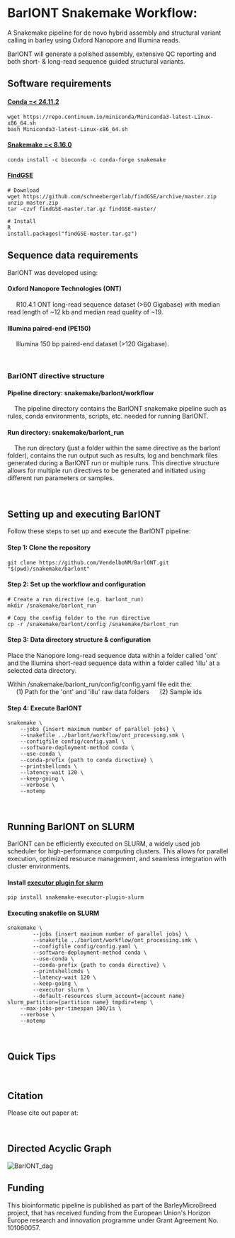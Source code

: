 # BarlONT Snakemake Workflow:

A Snakemake pipeline for de novo hybrid assembly and structural variant calling in barley using Oxford Nanopore and Illumina reads.

BarlONT will generate a polished assembly, extensive QC reporting and both short- & long-read sequence guided structural variants. 

## Software requirements

#### [Conda =< 24.11.2](https://docs.conda.io/en/latest/)
```
wget https://repo.continuum.io/miniconda/Miniconda3-latest-Linux-x86_64.sh
bash Miniconda3-latest-Linux-x86_64.sh
```

#### [Snakemake =< 8.16.0](https://snakemake.readthedocs.io/en/stable/)
```
conda install -c bioconda -c conda-forge snakemake
```

#### [FindGSE](https://github.com/schneebergerlab/findGSE)
```
# Download
wget https://github.com/schneebergerlab/findGSE/archive/master.zip
unzip master.zip
tar -czvf findGSE-master.tar.gz findGSE-master/

# Install
R
install.packages("findGSE-master.tar.gz")
```

## Sequence data requirements

BarlONT was developed using:

#### Oxford Nanopore Technologies (ONT)

&nbsp;&nbsp;&nbsp;&nbsp; R10.4.1 ONT long-read sequence dataset (>60 Gigabase) with median read length of ~12 kb and median read quality of ~19.

#### Illumina paired-end (PE150)

&nbsp;&nbsp;&nbsp;&nbsp; Illumina 150 bp paired-end dataset (>120 Gigabase).
<p>&nbsp;</p>

### BarlONT directive structure

#### Pipeline directory: snakemake/barlont/workflow
&nbsp;&nbsp;&nbsp;&nbsp;The pipeline directory contains the BarlONT snakemake pipeline such as rules, conda environments, scripts, etc. needed for running BarlONT. 

#### Run directory: snakemake/barlont_run
&nbsp;&nbsp;&nbsp;&nbsp;The run directory (just a folder within the same directive as the barlont folder), contains the run output such as results, log and benchmark files generated during a BarlONT run or multiple runs. This directive structure allows for multiple run directives to be generated and initiated using different run parameters or samples. 

<p>&nbsp;</p>

## Setting up and executing BarlONT
Follow these steps to set up and execute the BarlONT pipeline:

#### Step 1: Clone the repository
```
git clone https://github.com/VendelboNM/BarlONT.git "$(pwd)/snakemake/barlont"
```

#### Step 2: Set up the workflow and configuration

```
# Create a run directive (e.g. barlont_run)
mkdir /snakemake/barlont_run

# Copy the config folder to the run directive
cp -r /snakemake/barlont/config /snakemake/barlont_run
```

#### Step 3: Data directory structure & configuration
Place the Nanopore long-read sequence data within a folder called 'ont' and the Illumina short-read sequence data within a folder called 'illu' at a selected data directory.

Within /snakemake/barlont_run/config/config.yaml file edit the:   
&nbsp;&nbsp;&nbsp;&nbsp; (1) Path for the 'ont' and 'illu' raw data folders
&nbsp;&nbsp;&nbsp;&nbsp; (2) Sample ids

#### Step 4: Execute BarlONT
```
snakemake \
    --jobs {insert maximum number of parallel jobs} \
    --snakefile ../barlont/workflow/ont_processing.smk \
    --configfile config/config.yaml \
    --software-deployment-method conda \
    --use-conda \
    --conda-prefix {path to conda directive} \
    --printshellcmds \
    --latency-wait 120 \
    --keep-going \
    --verbose \
    --notemp
```
<p>&nbsp;</p>

## Running BarlONT on SLURM

BarlONT can be efficiently executed on SLURM, a widely used job scheduler for high-performance computing clusters. This allows for parallel execution, optimized resource management, and seamless integration with cluster environments.

#### Install [executor plugin for slurm](https://snakemake.github.io/snakemake-plugin-catalog/plugins/executor/slurm.html)
```
pip install snakemake-executor-plugin-slurm
```
#### Executing snakefile on SLURM
```
snakemake \
        --jobs {insert maximum number of parallel jobs} \
        --snakefile ../barlont/workflow/ont_processing.smk \
        --configfile config/config.yaml \
        --software-deployment-method conda \
        --use-conda \
        --conda-prefix {path to conda directive} \
        --printshellcmds \
        --latency-wait 120 \
        --keep-going \
        --executor slurm \
        --default-resources slurm_account={account name} slurm_partition={partition name} tmpdir=temp \
	--max-jobs-per-timespan 100/1s \
	--verbose \
	--notemp
```

<p>&nbsp;</p>

## Quick Tips



<p>&nbsp;</p>

## Citation

Please cite out paper at: 

<p>&nbsp;</p>

## Directed Acyclic Graph

![BarlONT_dag](https://github.com/user-attachments/assets/533d3be3-de67-4e06-9c1b-2441e1822dfe)


## Funding

This bioinformatic pipeline is published as part of the BarleyMicroBreed project, that has received funding from the European Union's Horizon Europe research and innovation programme under Grant Agreement No. 101060057.
